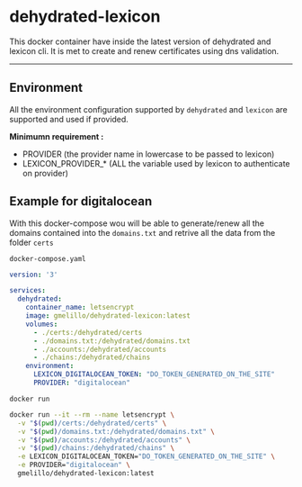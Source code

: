 # dehydrated-lexicon

This docker container have inside the latest version of dehydrated and lexicon cli.
It is met to create and renew certificates using dns validation.

---

## Environment

All the environment configuration supported by `dehydrated` and `lexicon` are supported and used if provided.

**Minimumn requirement :**

- PROVIDER (the provider name in lowercase to be passed to lexicon)
- LEXICON_PROVIDER_* (ALL the variable used by lexicon to authenticate on provider)

## Example for digitalocean

With this docker-compose wou will be able to generate/renew all the domains contained into the `domains.txt` and retrive all the data from the folder `certs`

`docker-compose.yaml`
```yaml
version: '3'

services:
  dehydrated:
    container_name: letsencrypt
    image: gmelillo/dehydrated-lexicon:latest
    volumes:
      - ./certs:/dehydrated/certs
      - ./domains.txt:/dehydrated/domains.txt
      - ./accounts:/dehydrated/accounts
      - ./chains:/dehydrated/chains
    environment:
      LEXICON_DIGITALOCEAN_TOKEN: "DO_TOKEN_GENERATED_ON_THE_SITE"
      PROVIDER: "digitalocean"
```

`docker run`
```bash
docker run --it --rm --name letsencrypt \
  -v "$(pwd)/certs:/dehydrated/certs" \
  -v "$(pwd)/domains.txt:/dehydrated/domains.txt" \
  -v "$(pwd)/accounts:/dehydrated/accounts" \
  -v "$(pwd)/chains:/dehydrated/chains" \
  -e LEXICON_DIGITALOCEAN_TOKEN="DO_TOKEN_GENERATED_ON_THE_SITE" \
  -e PROVIDER="digitalocean" \
  gmelillo/dehydrated-lexicon:latest
```
